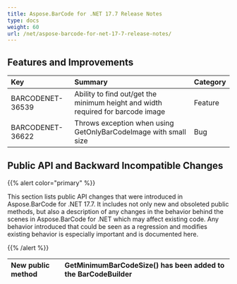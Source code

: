 ```yaml
---
title: Aspose.BarCode for .NET 17.7 Release Notes
type: docs
weight: 60
url: /net/aspose-barcode-for-net-17-7-release-notes/
---
```


## **Features and Improvements**

|**Key**|**Summary**|**Category**|
| :- | :- | :- |
|BARCODENET-36539|Ability to find out/get the minimum height and width required for barcode image|Feature|
|BARCODENET-36622|Throws exception when using GetOnlyBarCodeImage with small size|Bug|
## **Public API and Backward Incompatible Changes**
{{% alert color="primary" %}} 

This section lists public API changes that were introduced in Aspose.BarCode for .NET 17.7. It includes not only new and obsoleted public methods, but also a description of any changes in the behavior behind the scenes in Aspose.BarCode for .NET which may affect existing code. Any behavior introduced that could be seen as a regression and modifies existing behavior is especially important and is documented here.

{{% /alert %}} 

|New public method|GetMinimumBarCodeSize() has been added to the BarCodeBuilder|
| :- | :- |

